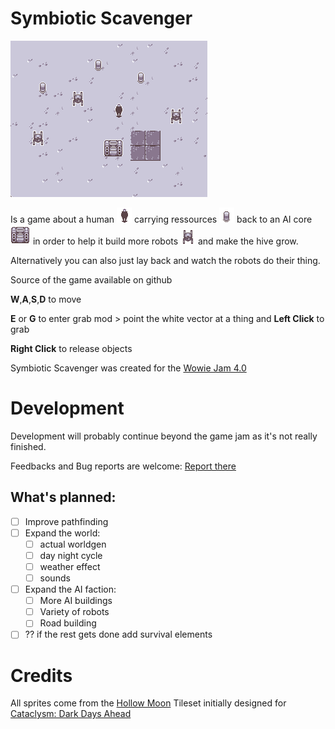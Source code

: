 # Symbiotic Scavenger 

![banner](assets/cdda_sprites/banner.png)

Is a game about a human ![human](assets/cdda_sprites/player_male_season_winter.png) carrying ressources ![ressources](assets/cdda_sprites/30gal_drum_winter.png) back to an AI core ![core](assets/cdda_sprites/f_machinery_heavy_season_winter.png) in order to help it build more robots ![robots](assets/cdda_sprites/mon_eyebot_season_winter.png) and make the hive grow.

Alternatively you can also just lay back and watch the robots do their thing.

Source of the game available on github


**W**,**A**,**S**,**D** to move

**E** or **G** to enter grab mod > point the white vector at a thing and **Left Click** to grab

**Right Click** to release objects

Symbiotic Scavenger was created for the [Wowie Jam 4.0](https://itch.io/jam/wowie-jam-4)

# Development

Development will probably continue beyond the game jam as it's not really finished.

Feedbacks and Bug reports are welcome: [Report there](https://github.com/Fris0uman/Symbiotic_scavenger/issues/new)

## What's planned:
  - [ ] Improve pathfinding
  - [ ] Expand the world:
    - [ ] actual worldgen
    - [ ] day night cycle
    - [ ] weather effect
    - [ ] sounds
  - [ ] Expand the AI faction:
    - [ ] More AI buildings
    - [ ] Variety of robots
    - [ ] Road building
- [ ] ?? if the rest gets done add survival elements
# Credits

All sprites come from the [Hollow Moon](https://github.com/I-am-Erk/CDDA-Tilesets/tree/master/gfx/HollowMoon) Tileset initially designed for [Cataclysm: Dark Days Ahead](https://github.com/CleverRaven/Cataclysm-DDA)


